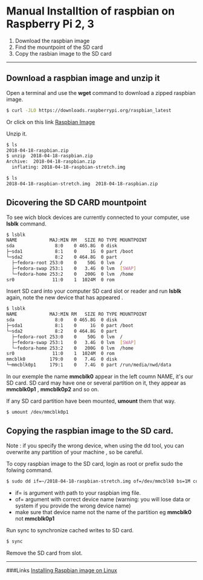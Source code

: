 # Manual Installtion of raspbian on Raspberry Pi 2, 3


1. Download the raspbian image
2. Find the mountpoint  of the SD card
3. Copy the rasbian image to the SD card


---

## Download a raspbian image and unzip it

Open a terminal and use the **wget** command to download a zipped raspbian image.

```bash
$ curl -JLO https://downloads.raspberrypi.org/raspbian_latest
```

Or click on this link [Raspbian Image](https://downloads.raspberrypi.org/raspbian_latest)

Unzip it.

```bash
$ ls
2018-04-18-raspbian.zip
$ unzip  2018-04-18-raspbian.zip
Archive:  2018-04-18-raspbian.zip
  inflating: 2018-04-18-raspbian-stretch.img
```


```bash
$ ls
2018-04-18-raspbian-stretch.img  2018-04-18-raspbian.zip
```


## Dicovering the SD CARD mountpoint


To see wich block devices are currently connected to your computer, use **lsblk** command. 

```bash
$ lsblk
NAME            MAJ:MIN RM   SIZE RO TYPE MOUNTPOINT
sda               8:0    0 465.8G  0 disk 
├─sda1            8:1    0     1G  0 part /boot
└─sda2            8:2    0 464.8G  0 part 
  ├─fedora-root 253:0    0    50G  0 lvm  /
  ├─fedora-swap 253:1    0   3.4G  0 lvm  [SWAP]
  └─fedora-home 253:2    0   200G  0 lvm  /home
sr0              11:0    1  1024M  0 rom  
```

Insert SD card into your computer SD card slot or reader and run **lsblk** again,
note the new device that has appeared .

```bash
$ lsblk
NAME            MAJ:MIN RM   SIZE RO TYPE MOUNTPOINT
sda               8:0    0 465.8G  0 disk 
├─sda1            8:1    0     1G  0 part /boot
└─sda2            8:2    0 464.8G  0 part 
  ├─fedora-root 253:0    0    50G  0 lvm  /
  ├─fedora-swap 253:1    0   3.4G  0 lvm  [SWAP]
  └─fedora-home 253:2    0   200G  0 lvm  /home
sr0              11:0    1  1024M  0 rom  
mmcblk0         179:0    0   7.4G  0 disk 
└─mmcblk0p1     179:1    0   7.4G  0 part /run/media/nwd/data
```
In our exemple the name **mmcblk0** appear in the left coumn NAME, it's our SD card.
SD card may have one or several partition on it, they appear as **mmcblk0p1** , **mmcblk0p2** and so on.


If any SD card partition have been mounted, **umount** them that way.

```bash
$ umount /dev/mmcblk0p1 
```


## Copying the raspbian image to the SD card.

Note : if you specify the wrong device, when using the dd tool,
       you can overwrite any partition of your machine , so be careful.


To copy raspbian image to the SD card, login as root or prefix sudo the folwing command.

```bash
$ sudo dd if=~/2018-04-18-raspbian-stretch.img of=/dev/mmcblk0 bs=1M conf=fsync status=progress 

```

- if= is argument with path to your raspbian img file.
- of= argument with correct device name  (warning: you will lose data or system if you provide the wrong device name)
- make sure that device name not the name of the partition eg **mmcblk0** not **mmcblk0p1**
   

Run sync to synchronize cached writes to SD card. 

```bash
$ sync
```


Remove the SD card from slot.

---

###Links
[Installing Raspbian image on Linux](https://www.raspberrypi.org/documentation/installation/installing-images/linux.md)


